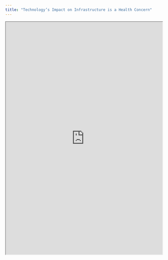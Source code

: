 ```yaml
---
title: "Technology’s Impact on Infrastructure is a Health Concern"
---
```



<iframe height="750" width="100%" src="https://ewelton.github.io/ktest/wiki.html#Technology%E2%80%99s%20Impact%20on%20Infrastructure%20is%20a%20Health%20Concern"></iframe>
